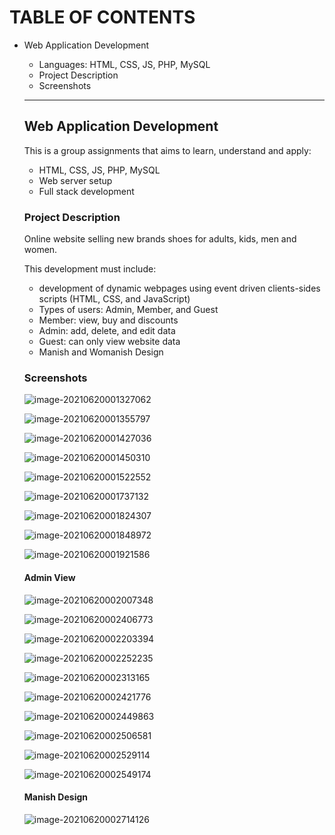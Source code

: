 # TABLE OF CONTENTS

* Web Application Development 

  * Languages: HTML, CSS, JS, PHP, MySQL
  * Project Description
  * Screenshots

  ---

  ## Web Application Development

  This is a group assignments that aims to learn, understand and apply:

  * HTML, CSS, JS, PHP, MySQL
  * Web server setup
  * Full stack development

  ### Project Description

  Online website selling new brands shoes for adults, kids, men and women.

  This development must include:

  * development of dynamic webpages using event driven clients-sides scripts (HTML, CSS, and JavaScript)
  * Types of users: Admin, Member, and Guest
  * Member: view, buy and discounts
  * Admin: add, delete, and edit data
  * Guest: can only view website data
  * Manish and Womanish Design

  ### Screenshots

  ![image-20210620001327062](../../../AppData/Roaming/Typora/typora-user-images/image-20210620001327062.png)

  ![image-20210620001355797](../../../AppData/Roaming/Typora/typora-user-images/image-20210620001355797.png)

  

  

  ![image-20210620001427036](../../../AppData/Roaming/Typora/typora-user-images/image-20210620001427036.png)

  ![image-20210620001450310](../../../AppData/Roaming/Typora/typora-user-images/image-20210620001450310.png)

  ![image-20210620001522552](../../../AppData/Roaming/Typora/typora-user-images/image-20210620001522552.png)

  ![image-20210620001737132](../../../AppData/Roaming/Typora/typora-user-images/image-20210620001737132.png)

  ![image-20210620001824307](../../../AppData/Roaming/Typora/typora-user-images/image-20210620001824307.png)

  ![image-20210620001848972](../../../AppData/Roaming/Typora/typora-user-images/image-20210620001848972.png)

  

  ![image-20210620001921586](../../../AppData/Roaming/Typora/typora-user-images/image-20210620001921586.png)

  

  #### Admin View

  ![image-20210620002007348](../../../AppData/Roaming/Typora/typora-user-images/image-20210620002007348.png)

  ![image-20210620002406773](../../../AppData/Roaming/Typora/typora-user-images/image-20210620002406773.png)

  ![image-20210620002203394](../../../AppData/Roaming/Typora/typora-user-images/image-20210620002203394.png)

  ![image-20210620002252235](../../../AppData/Roaming/Typora/typora-user-images/image-20210620002252235.png)

  ![image-20210620002313165](../../../AppData/Roaming/Typora/typora-user-images/image-20210620002313165.png)

  ![image-20210620002421776](../../../AppData/Roaming/Typora/typora-user-images/image-20210620002421776.png)

  

  ![image-20210620002449863](../../../AppData/Roaming/Typora/typora-user-images/image-20210620002449863.png)

  ![image-20210620002506581](../../../AppData/Roaming/Typora/typora-user-images/image-20210620002506581.png)

  

  ![image-20210620002529114](../../../AppData/Roaming/Typora/typora-user-images/image-20210620002529114.png)

  ![image-20210620002549174](../../../AppData/Roaming/Typora/typora-user-images/image-20210620002549174.png)

  #### Manish Design

  ![image-20210620002714126](../../../AppData/Roaming/Typora/typora-user-images/image-20210620002714126.png)

  

  

  

  

  

  

  

  

  

  

  

  

  

  

  

  




